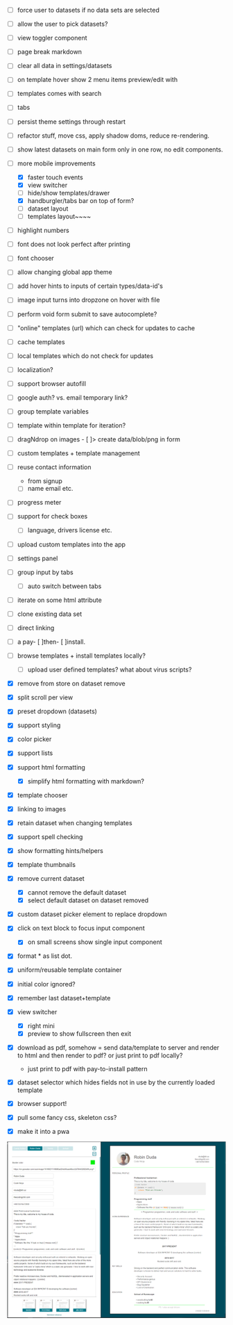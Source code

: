 - [ ] force user to datasets if no data sets are selected
- [ ] allow the user to pick datasets?
- [ ] view toggler component
- [ ] page break markdown
- [ ] clear all data in settings/datasets
- [ ] on template hover show 2 menu items preview/edit with
- [ ] templates comes with search
- [ ] tabs
- [ ] persist theme settings through restart
- [ ] refactor stuff, move css, apply shadow doms, reduce re-rendering.
- [ ] show latest datasets on main form only in one row, no edit components.
- [ ] more mobile improvements
    - [x] faster touch events
    - [x] view switcher
    - [ ] hide/show templates/drawer
    - [x] handburgler/tabs bar on top of form?
    - [ ] dataset layout
    - [ ] templates layout~~~~
- [ ] highlight numbers
- [ ] font does not look perfect after printing
- [ ] font chooser
- [ ] allow changing global app theme
- [ ] add hover hints to inputs of certain types/data-id's
- [ ] image input turns into dropzone on hover with file
- [ ] perform void form submit to save autocomplete?
- [ ] "online" templates (url) which can check for updates to cache
- [ ] cache templates
- [ ] local templates which do not check for updates
- [ ] localization?
- [ ] support browser autofill
- [ ] google auth? vs. email temporary link?
- [ ] group template variables
- [ ] template within template for iteration?
- [ ] dragNdrop on images - [ ]> create data/blob/png in form
- [ ] custom templates + template management
- [ ] reuse contact information 
    + from signup
    - [ ] name email etc.
- [ ] progress meter
- [ ] support for check boxes
    - [ ] language, drivers license etc.
- [ ] upload custom templates into the app
- [ ] settings panel
- [ ] group input by tabs
    - [ ] auto switch between tabs
- [ ] iterate on some html attribute
- [ ] clone existing data set
- [ ] direct linking
- [ ] a pay- [ ]then- [ ]install.
- [ ] browse templates + install templates locally?
    - [ ] upload user defined templates? what about virus scripts?

- [x] remove from store on dataset remove
- [x] split scroll per view
- [x] preset dropdown (datasets)
- [x] support styling 
- [x] color picker
- [x] support lists
- [x] support html formatting
    - [x] simplify html formatting with markdown?
- [x] template chooser
- [x] linking to images
- [x] retain dataset when changing templates
- [x] support spell checking
- [x] show formatting hints/helpers
- [x] template thumbnails
- [x] remove current dataset
    - [x] cannot remove the default dataset
    - [x] select default dataset on dataset removed
- [x] custom dataset picker element to replace dropdown
- [x] click on text block to focus input component
    - [x] on small screens show single input component
- [x] format * as list dot.
- [x] uniform/reusable template container
- [x] initial color ignored?
- [x] remember last dataset+template
- [x] view switcher
    - [x] right mini
    - [x] preview to show fullscreen then exit
- [x] download as pdf, somehow = send data/template to server and render to html and then render to pdf? or just print to pdf locally?
    - just print to pdf with pay-to-install pattern
- [x] dataset selector which hides fields not in use by the currently loaded template
- [x] browser support!
- [x] pull some fancy css, skeleton css? 
- [x] make it into a pwa


![v5.png](./v5.PNG)
